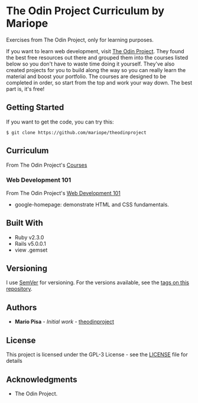 # The Odin Project Curriculum by Mariope

Exercises from The Odin Project, only for learning purposes.

If you want to learn web development, visit [The Odin Project](http://www.theodinproject.com). 
They found the best free resources out there and grouped them into the courses listed below so you don't have to waste time doing it yourself. They've also created projects for you to build along the way so you can really learn the material and boost your portfolio.
The courses are designed to be completed in order, so start from the top and work your way down. The best part is, it's free!

## Getting Started

If you want to get the code, you can try this:

```
$ git clone https://github.com/mariope/theodinproject
```

## Curriculum

From The Odin Project's [Courses](http://www.theodinproject.com/courses)

### Web Development 101

From The Odin Project's [Web Development 101](http://www.theodinproject.com/web-development-101/html-css)
* google-homepage: demonstrate HTML and CSS fundamentals.

## Built With

* Ruby v2.3.0
* Rails v5.0.0.1
* view .gemset

## Versioning

I use [SemVer](http://semver.org/) for versioning. For the versions available, see the [tags on this repository](https://github.com/mariope/cmcparse/tags). 

## Authors

* **Mario Pisa** - *Initial work* - [theodinproject](https://github.com/mariope/theodinproject)

## License

This project is licensed under the GPL-3 License - see the [LICENSE](LICENSE) file for details

## Acknowledgments

* The Odin Project.
